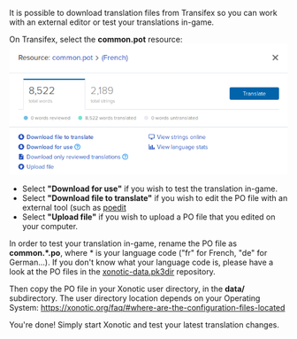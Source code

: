 It is possible to download translation files from Transifex so you can work with an external editor or test your translations in-game.

On Transifex, select the **common.pot** resource:
![Screenshot_20191005_164237](uploads/37bb634467e5ee1a025022cc2e53e652/Screenshot_20191005_164237.png)
*  Select **"Download for use"** if you wish to test the translation in-game.
*  Select **"Download file to translate"** if you wish to edit the PO file with an external tool (such as [poedit](https://poedit.net/)
*  Select **"Upload file"** if you wish to upload a PO file that you edited on your computer.

In order to test your translation in-game, rename the PO file as **common.*.po**, where * is your language code ("fr" for French, "de" for German...).
If you don't know what your language code is, please have a look at the PO files in the [xonotic-data.pk3dir](https://gitlab.com/xonotic/xonotic-data.pk3dir) repository.

Then copy the PO file in your Xonotic user directory, in the **data/** subdirectory.
The user directory location depends on your Operating System: https://xonotic.org/faq/#where-are-the-configuration-files-located

You're done!
Simply start Xonotic and test your latest translation changes.